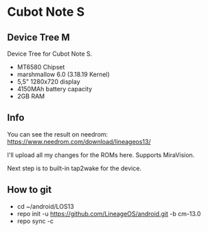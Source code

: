 Cubot Note S 
===========
Device Tree M
------------------

Device Tree for Cubot Note S.

- MT6580 Chipset
- marshmallow 6.0 (3.18.19 Kernel)
- 5,5" 1280x720 display
- 4150MAh battery capacity
- 2GB RAM

Info
---------------

You can see the result on needrom:
https://www.needrom.com/download/lineageos13/

I'll upload all my changes for the ROMs here. Supports MiraVision. 

Next step is to built-in tap2wake for the device. 

How to git
---------------
- cd ~/android/LOS13
- repo init -u https://github.com/LineageOS/android.git -b cm-13.0
- repo sync -c
